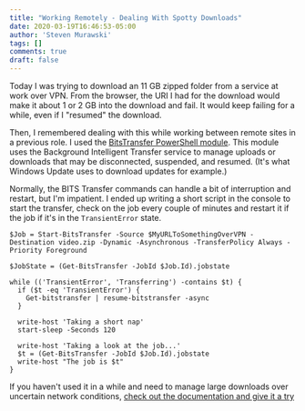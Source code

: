 ```yaml
---
title: "Working Remotely - Dealing With Spotty Downloads"
date: 2020-03-19T16:46:53-05:00
author: 'Steven Murawski'
tags: []
comments: true
draft: false
---
```


Today I was trying to download an 11 GB zipped folder from a service at work over VPN. From the browser, the URI I had for the download would make it about 1 or 2 GB into the download and fail. It would keep failing for a while, even if I "resumed" the download.

Then, I remembered dealing with this while working between remote sites in a previous role. I used the [BitsTransfer PowerShell module](https://docs.microsoft.com/powershell/module/bitstransfer/Get-BitsTransfer?view=win10-ps&WT.mc_id=social-blog-stmuraws).  This module uses the Background Intelligent Transfer service to manage uploads or downloads that may be disconnected, suspended, and resumed. (It's what Windows Update uses to download updates for example.)

Normally, the BITS Transfer commands can handle a bit of interruption and restart, but I'm impatient. I ended up writing a short script in the console to start the transfer, check on the job every couple of minutes and restart it if the job if it's in the `TransientError` state.

```
$Job = Start-BitsTransfer -Source $MyURLToSomethingOverVPN -Destination video.zip -Dynamic -Asynchronous -TransferPolicy Always -Priority Foreground

$JobState = (Get-BitsTransfer -JobId $Job.Id).jobstate

while (('TransientError', 'Transferring') -contains $t) {
  if ($t -eq 'TransientError') {
    Get-bitstransfer | resume-bitstransfer -async
  }

  write-host 'Taking a short nap'
  start-sleep -Seconds 120

  write-host 'Taking a look at the job...'
  $t = (Get-BitsTransfer -JobId $Job.Id).jobstate
  write-host "The job is $t"
}
```

If you haven't used it in a while and need to manage large downloads over uncertain network conditions, [check out the documentation and give it a try](https://docs.microsoft.com/powershell/module/bitstransfer/Get-BitsTransfer?view=win10-ps&WT.mc_id=social-blog-stmuraws) 
